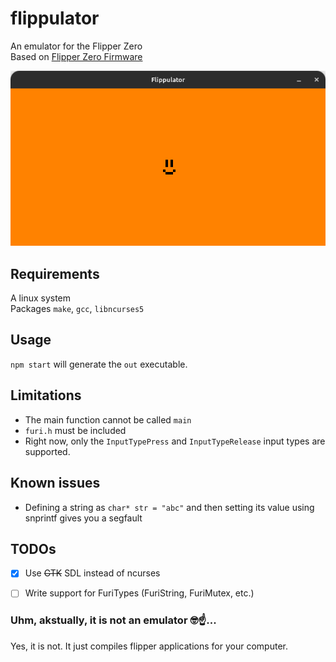 # flippulator
An emulator for the Flipper Zero\
Based on [Flipper Zero Firmware](https://github.com/flipperdevices/flipperzero-firmware)

![Screenshot](https://raw.githubusercontent.com/Milk-Cool/flippulator/main/images/screenshot.png)

## Requirements
A linux system\
Packages `make`, `gcc`, `libncurses5`

## Usage
`npm start` will generate the `out` executable.

## Limitations
- The main function cannot be called `main`
- `furi.h` must be included
- Right now, only the `InputTypePress` and `InputTypeRelease` input types are supported.

## Known issues
- Defining a string as `char* str = "abc"` and then setting its value using snprintf gives you a segfault

## TODOs
- [x] Use ~~GTK~~ SDL instead of ncurses
- [ ] Write support for FuriTypes (FuriString, FuriMutex, etc.)


### Uhm, akstually, it is not an emulator 🤓☝️...
Yes, it is not. It just compiles flipper applications for your computer.